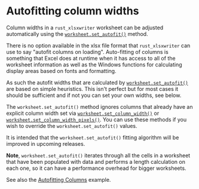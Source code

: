 # Autofitting column widths

Column widths in a `rust_xlsxwriter` worksheet can be adjusted automatically
using the [`worksheet.set_autofit()`] method.

There is no option available in the xlsx file format that `rust_xlsxwriter` can
use to say "autofit columns on loading". Auto-fitting of columns is something
that Excel does at runtime when it has access to all of the worksheet
information as well as the Windows functions for calculating display areas based
on fonts and formatting.

As such the autofit widths that are calculated by [`worksheet.set_autofit()`]
are based on simple heuristics. This isn't perfect but for most cases it should
be sufficient and if not you can set your own widths, see below.

The `worksheet.set_autofit()` method ignores columns that already have an
explicit column width set via [`worksheet.set_column_width()`] or
[`worksheet.set_column_width_pixels()`]. You can use these methods if you wish
to override the `worksheet.set_autofit()` values.

It is intended that the `worksheet.set_autofit()` fitting algorithm will be
improved in upcoming releases.

**Note**, `worksheet.set_autofit()` iterates through all the cells in a
worksheet that have been populated with data and performs a length calculation
on each one, so it can have a performance overhead for bigger worksheets.

See also the [Autofitting Columns](../examples/autofit.md) example.

[`worksheet.set_autofit()`]: https://docs.rs/rust_xlsxwriter/latest/rust_xlsxwriter/struct.Worksheet.html#method.set_autofit
[`worksheet.set_column_width()`]: https://docs.rs/rust_xlsxwriter/latest/rust_xlsxwriter/struct.Worksheet.html#method.set_column_width
[`worksheet.set_column_width_pixels()`]: https://docs.rs/rust_xlsxwriter/latest/rust_xlsxwriter/struct.Worksheet.html#method.set_column_width_pixels
